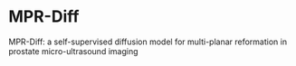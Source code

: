 # MPR-Diff
MPR-Diff: a self-supervised diffusion model for multi-planar  reformation in prostate micro-ultrasound imaging
